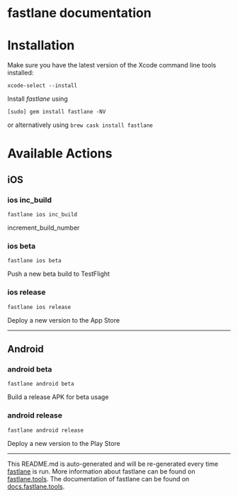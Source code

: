fastlane documentation
================
# Installation

Make sure you have the latest version of the Xcode command line tools installed:

```
xcode-select --install
```

Install _fastlane_ using
```
[sudo] gem install fastlane -NV
```
or alternatively using `brew cask install fastlane`

# Available Actions
## iOS
### ios inc_build
```
fastlane ios inc_build
```
increment_build_number
### ios beta
```
fastlane ios beta
```
Push a new beta build to TestFlight
### ios release
```
fastlane ios release
```
Deploy a new version to the App Store

----

## Android
### android beta
```
fastlane android beta
```
Build a release APK for beta usage
### android release
```
fastlane android release
```
Deploy a new version to the Play Store

----

This README.md is auto-generated and will be re-generated every time [fastlane](https://fastlane.tools) is run.
More information about fastlane can be found on [fastlane.tools](https://fastlane.tools).
The documentation of fastlane can be found on [docs.fastlane.tools](https://docs.fastlane.tools).
